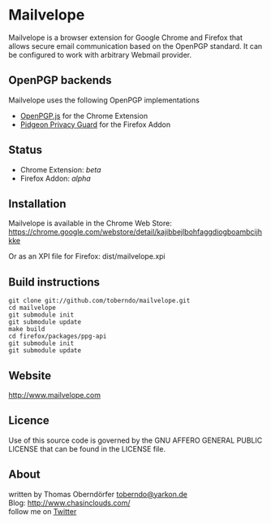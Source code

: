 # Mailvelope

Mailvelope is a browser extension for Google Chrome and Firefox that allows secure email communication based on the OpenPGP standard. It can be configured to work with arbitrary Webmail provider.

## OpenPGP backends

Mailvelope uses the following OpenPGP implementations

  - [OpenPGP.js](http://openpgpjs.org/) for the Chrome Extension
  - [Pidgeon Privacy Guard](https://pidgeonpg.org/) for the Firefox Addon

## Status

  - Chrome Extension: _beta_
  - Firefox Addon: _alpha_

## Installation

Mailvelope is available in the Chrome Web Store:
https://chrome.google.com/webstore/detail/kajibbejlbohfaggdiogboambcijhkke

Or as an XPI file for Firefox: dist/mailvelope.xpi

## Build instructions

    git clone git://github.com/toberndo/mailvelope.git
    cd mailvelope
    git submodule init
    git submodule update
    make build
    cd firefox/packages/ppg-api
    git submodule init
    git submodule update

## Website

http://www.mailvelope.com

## Licence

Use of this source code is governed by the GNU AFFERO GENERAL PUBLIC LICENSE that can be found in the LICENSE file.

## About

written by Thomas Oberndörfer <toberndo@yarkon.de>  
Blog: http://www.chasinclouds.com/  
follow me on [Twitter](https://twitter.com/#!/toberndo)  